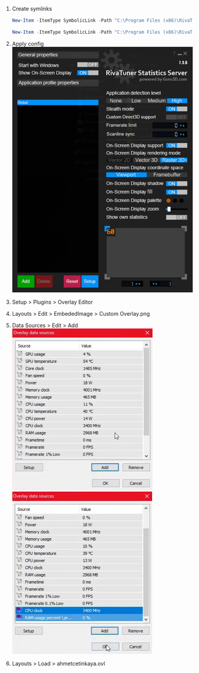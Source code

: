1. Create symlinks
   ```powershell
   New-Item -ItemType SymbolicLink -Path "C:\Program Files (x86)\RivaTuner Statistics Server\Profiles\" -Target "C:\Users\<USER_NAME>\Configs\MSIAfterBurner\RivaTuner Statistics Server\Profiles\"
   ```
   
   ```powershell
   New-Item -ItemType SymbolicLink -Path "C:\Program Files (x86)\RivaTuner Statistics Server\Plugins\" -Target "C:\Users\<USER_NAME>\Configs\MSIAfterBurner\RivaTuner Statistics Server\Plugins\"
   ```
2. Apply config
   ![](RTSS_1f0QqilO56.png)
3. Setup > Plugins > Overlay Editor
4. Layouts > Edit > EmbededImage > Custom Overlay.png
5. Data Sources > Edit > Add
   ![](RTSS_Wc7gfxVjIX.png) ![](RTSS_06rplzCJzI.png)
6. Layouts > Load > ahmetcetinkaya.ovl